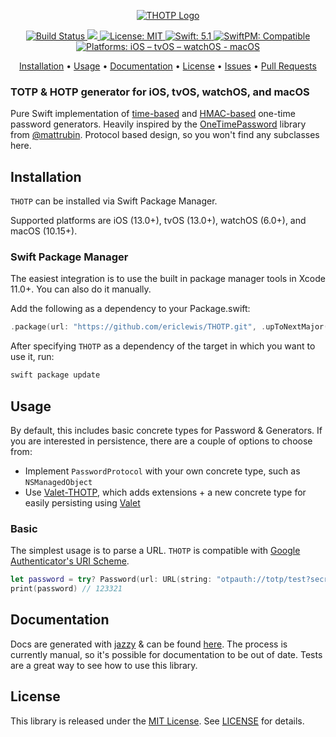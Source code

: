 <p align="center">
    <a href="#">
        <img src="https://repository-images.githubusercontent.com/209410933/b4103000-dae0-11e9-9d44-c8a9d88f57b4" alt="THOTP Logo">
        
<p align="center">
    <a href="https://app.bitrise.io/app/a63b657c1a6f5d86#/builds">
        <img src="https://app.bitrise.io/app/a63b657c1a6f5d86.svg?token=g7-9vCfpqt8mp52OulTckw&branch=master" alt="Build Status">
    <a href="https://codecov.io/gh/ericlewis/THOTP">
        <img src="https://codecov.io/gh/ericlewis/THOTP/branch/master/graph/badge.svg" />
    </a>
    </a>
    <a href="https://github.com/piknotech/SFSafeSymbols/blob/stable/LICENSE.md">
        <img src="https://img.shields.io/badge/license-MIT-lightgrey.svg" alt="License: MIT">
    </a>
    <a href="#">
        <img src="https://img.shields.io/badge/swift-5.1-FFAC45.svg" alt="Swift: 5.1">
    </a>
    <a href="https://github.com/apple/swift-package-manager">
        <img src="https://img.shields.io/badge/SwiftPM-✓-brightgreen.svg" alt="SwiftPM: Compatible">
    </a>
    <a href="#">
    <img src="https://img.shields.io/badge/platforms-iOS%20|%20tvOS%20|%20watchOS%20|%20macOS-purple.svg"
        alt="Platforms: iOS – tvOS – watchOS - macOS">
    </a>
</p>

<p align="center">
    <a href="#installation">Installation</a>
  • <a href="#usage">Usage</a>
  • <a href="https://ericlewis.github.io/THOTP/docs/">Documentation</a>
  • <a href="#license">License</a>
  • <a href="https://github.com/ericlewis/THOTP/issues">Issues</a>
  • <a href="https://github.com/ericlewis/THOTP/pulls">Pull Requests</a>
</p>

### TOTP & HOTP generator for iOS, tvOS, watchOS, and macOS

Pure Swift implementation of [time-based](https://en.wikipedia.org/wiki/Time-based_One-time_Password_algorithm) and [HMAC-based](https://en.wikipedia.org/wiki/HMAC-based_One-time_Password_algorithm) one-time password generators. Heavily inspired by the [OneTimePassword](https://github.com/mattrubin/OneTimePassword) library from [@mattrubin](https://github.com/mattrubin). Protocol based design, so you won't find any subclasses here.

## Installation

`THOTP` can be installed via Swift Package Manager.

Supported platforms are iOS (13.0+), tvOS (13.0+), watchOS (6.0+), and macOS (10.15+).

### Swift Package Manager

The easiest integration is to use the built in package manager tools in Xcode 11.0+. You can also do it manually.

Add the following as a dependency to your Package.swift:

```swift
.package(url: "https://github.com/ericlewis/THOTP.git", .upToNextMajor(from: "1.0.0"))
```

After specifying `THOTP` as a dependency of the target in which you want to use it, run:

```bash
swift package update
```

## Usage

By default, this includes basic concrete types for Password & Generators. If you are interested in persistence, there are a couple of options to choose from:

- Implement `PasswordProtocol` with your own concrete type, such as `NSManagedObject`
- Use [Valet-THOTP](https://github.com/ericlewis/Valet-THOTP), which adds extensions + a new concrete type for easily persisting using [Valet](https://github.com/square/Valet)

### Basic

The simplest usage is to parse a URL. `THOTP` is compatible with [Google Authenticator's URI Scheme](https://github.com/google/google-authenticator/wiki/Key-Uri-Format).

```swift
let password = try? Password(url: URL(string: "otpauth://totp/test?secret=GEZDGNBV")!)
print(password) // 123321
```

## Documentation

Docs are generated with [jazzy](https://github.com/realm/jazzy) & can be found [here](https://ericlewis.github.io/THOTP/docs/). The process is currently manual, so it's possible for documentation to be out of date. Tests are a great way to see how to use this library.

## License

This library is released under the [MIT License](http://opensource.org/licenses/MIT). See [LICENSE](https://github.com/ericlewis/THOTP/blob/master/LICENSE) for details.
